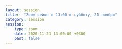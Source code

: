```yaml
---
layout: session
title:  "Zoom-сейшн в 13:00 в субботу, 21 ноября"
category: session
session:
    type: zoom
    date: 2020-11-21 13:00:00 +0300
    past: false
---
```

